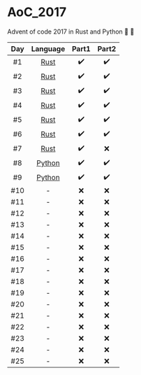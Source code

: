 # AoC_2017
Advent of code 2017 in Rust and Python 🎄 🎅


| Day   |      Language      |  Part1 | Part2 |
|:----------:|:-------------:|:------:|:------:|
| #1 |  [Rust](./01_rs/) | :heavy_check_mark: | :heavy_check_mark: |
| #2 |  [Rust](./02_rs/) | :heavy_check_mark: | :heavy_check_mark: |
| #3 |  [Rust](./03_rs/) | :heavy_check_mark: | :heavy_check_mark: |
| #4 |  [Rust](./04_rs/) | :heavy_check_mark: | :heavy_check_mark: |
| #5 |  [Rust](./05_rs/) | :heavy_check_mark: | :heavy_check_mark: |
| #6 |  [Rust](./06_rs/) | :heavy_check_mark: | :heavy_check_mark: |
| #7 |  [Rust](./07_rs/) | :heavy_check_mark: | :x: |
| #8 |  [Python](./08_py/) | :heavy_check_mark: | :heavy_check_mark: |
| #9 |  [Python](./09_py/) | :heavy_check_mark: | :heavy_check_mark: |
| #10 | - | :x: | :x: |
| #11 | - | :x: | :x: |
| #12 | - | :x: | :x: |
| #13 | - | :x: | :x: |
| #14 | - | :x: | :x: |
| #15 | - | :x: | :x: |
| #16 | - | :x: | :x: |
| #17 | - | :x: | :x: |
| #18 | - | :x: | :x: |
| #19 | - | :x: | :x: |
| #20 | - | :x: | :x: |
| #21 | - | :x: | :x: |
| #22 | - | :x: | :x: |
| #23 | - | :x: | :x: |
| #24 | - | :x: | :x: |
| #25 | - | :x: | :x: |
